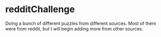 # redditChallenge
Doing a bunch of different puzzles from different sources.
Most of them were from reddit, but I will begin adding more from other sources.
